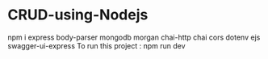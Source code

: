 # CRUD-using-Nodejs
npm i express body-parser mongodb morgan chai-http chai cors dotenv ejs swagger-ui-express
To run this project : npm run dev
